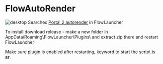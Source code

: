 # FlowAutoRender
![desktop](https://github.com/user-attachments/assets/e2bcb044-7747-417b-8639-2561f3ec2340)
 Searches [Portal 2 autorender](https://autorender.p2sr.org) in FlowLauncher

To install download release - make a new folder in AppData\Roaming\FlowLauncher\Plugins\ and extract zip there and restart FlowLauncher

Make sure plugin is enabled after restarting, keyword to start the script is **ar**.
